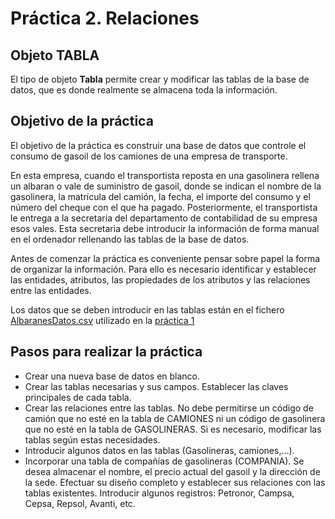 # Práctica 2. Relaciones


## Objeto TABLA  
El tipo de objeto **Tabla** permite crear y modificar las tablas de la base de datos, que es donde realmente se almacena toda la información.  

## Objetivo de la práctica  
El objetivo de la práctica es construir una base de datos que controle el consumo de gasoil de los camiones de una empresa de transporte. 

En esta empresa, cuando el transportista reposta en una gasolinera rellena un albaran o vale de suministro de gasoil, donde se indican el nombre de la gasolinera, la matrícula del camión, la fecha, el importe del consumo y el número del cheque con el que ha pagado. Posteriormente, el transportista le entrega a la secretaria del departamento de contabilidad de su empresa esos vales. Esta secretaria debe introducir la información de forma manual en el ordenador rellenando las tablas de la base de datos.  

Antes de comenzar la práctica es conveniente pensar sobre papel la forma de organizar la información. Para ello es necesario identificar y establecer las entidades, atributos, las propiedades de los atributos y las relaciones entre las entidades.  

Los datos que se deben introducir en las tablas están en el fichero [AlbaranesDatos.csv](AlbaranesDatos.csv) utilizado en la [práctica 1](Practica1)

## Pasos para realizar la práctica
- Crear una nueva base de datos en blanco.
- Crear las tablas necesarias y sus campos. Establecer las claves principales de cada tabla. 
- Crear las relaciones entre las tablas. No debe permitirse un código de camión que no esté en la tabla de CAMIONES ni un código de gasolinera que no esté en la tabla de GASOLINERAS. Si es necesario, modificar las tablas según estas necesidades.
- Introducir algunos datos en las tablas (Gasolineras, camiones,…).
- Incorporar una tabla de compañías de gasolineras (COMPANIA). Se desea almacenar el nombre, el precio actual del gasoil y la dirección de la sede. Efectuar su diseño completo y establecer sus relaciones con las tablas existentes. Introducir algunos registros: Petronor, Campsa, Cepsa, Repsol, Avanti, etc.

